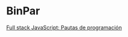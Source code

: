 # BinPar

[Full stack JavaScript: Pautas de programación](https://github.com/BinPar/BinPar/wiki/Full-stack-JavaScript:-Pautas-de-programaci%C3%B3n)
